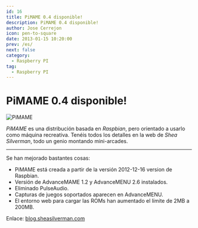 ```yaml
---
id: 16
title: PiMAME 0.4 disponible!
description: PiMAME 0.4 disponible!
author: Jose Cerrejon
icon: pen-to-square
date: 2013-01-15 10:20:00
prev: /es/
next: false
category:
  - Raspberry PI
tag:
  - Raspberry PI
---
```


# PiMAME 0.4 disponible!

![PiMAME](/images/mame.jpg)

*PiMAME* es una distribución basada en *Raspbian*, pero orientado a usarlo como máquina recreativa. Tenéis todos los detalles en la web de *Shea Silverman*, todo un genio montando mini-arcades.
- - -
Se han mejorado bastantes cosas:

* PiMAME está creada a partir de la versión 2012-12-16 version de Raspbian.
* Versión de AdvanceMAME 1.2 y AdvanceMENU 2.6 instalados.
* Eliminado PulseAudio.
* Capturas de juegos soportados aparecen en AdvanceMENU.
* El entorno web para cargar las ROMs han aumentado el límite de 2MB a 200MB.

Enlace: [blog.sheasilverman.com](http://blog.sheasilverman.com/pimame-raspberry-pi-os-download/)